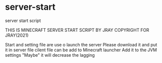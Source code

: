 # server-start
server start script

THIS IS MINECRAFT SERVER START SCRIPT BY JRAY
COPYRIGHT FOR JRAY(2021)

Start and setting file are use o launch the server
Please download it and put it in server file
cilent file can be add to Minecraft launcher 
Add it to the JVM settings
"Maybe" it will decrease the lagging
